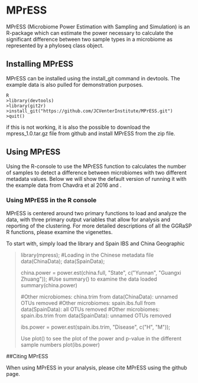 # MPrESS

MPrESS (Microbiome Power Estimation with Sampling and Simulation) is an R-package which can estimate the power necessary to calculate the significant difference between two sample types in a microbiome as represented by a phyloseq class object.

## Installing MPrESS

MPrESS can be installed using the install_git command in devtools.  The example data is also pulled for demonstration purposes.
```
R
>library(devtools)
>library(git2r)
>install_git("https://github.com/JCVenterInstitute/MPrESS.git")
>quit()
```

if this is not working, it is also the possible to download the mpress_1.0.tar.gz file from github and install MPrESS from the zip file.

## Using MPrESS

Using the R-console to use the MPrESS function to calculates the number of samples to detect a difference between microbiomes with two different metadata values. Below we will show the default version of running it with the example data from Chavdra et al 2016 and .

### Using MPrESS in the R console

MPrESS is centered around two primary functions to load and analyze the data, with three primary output variables that allow for analysis and reporting of the clustering. For more detailed descriptions of all the GGRaSP R functions, please examine the vigenettes.

To start with, simply load the library and Spain IBS and China Geographic 
>library(mpress);
>#Loading in the Chinese metadata file
>data(ChinaData);
>data(SpainData);
>
>china.power = power.est(china.full, "State", c("Yunnan", "Guangxi Zhuang"));
>#Use summary() to examine the data loaded
>summary(china.power)
>
>#Other microbiomes: china.trim from data(ChinaData): unnamed OTUs removed
>#Other microbiomes: spain.ibs.full from data(SpainData): all OTUs removed
>#Other microbiomes: spain.ibs.trim from data(SpainData): unnamed OTUs removed
>
>ibs.power = power.est(spain.ibs.trim, "Disease", c("H", "M"));
>
>Use plot() to see the plot of the power and p-value in the different sample numbers
>plot(ibs.power)

##Citing MPrESS

When using MPrESS in your analysis, please cite MPrESS using the github page.
